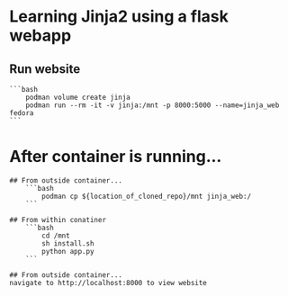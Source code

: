 # Learning Jinja2 using a flask webapp

## Run website
	```bash
		podman volume create jinja
		podman run --rm -it -v jinja:/mnt -p 8000:5000 --name=jinja_web fedora
	```


# After container is running...
	## From outside container...
		```bash
			podman cp ${location_of_cloned_repo}/mnt jinja_web:/
		```
	
	## From within conatiner
		```bash
			cd /mnt
			sh install.sh
			python app.py
		```

	## From outside container...
	navigate to http://localhost:8000 to view website
